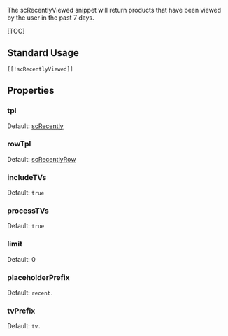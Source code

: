 The scRecentlyViewed snippet will return products that have been viewed by the user in the past 7 days. 

[TOC]

## Standard Usage

````
[[!scRecentlyViewed]]
````

## Properties

### tpl

Default: [scRecently](../Chunks/scRecently)

### rowTpl

Default: [scRecentlyRow](../Chunks/scRecentlyRow)

### includeTVs

Default: `true`

### processTVs

Default: `true`

### limit

Default: 0

### placeholderPrefix

Default: `recent.`

### tvPrefix

Default: `tv.`
